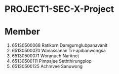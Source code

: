 # PROJECT1-SEC-X-Project

# Member 
1. 65130500068 Ratikorn   Damgurnglubpanavanit 
2. 65130500070 Wanassanan Tri-apibanwongsa
3. 65130500071 Woranuch   Naritnet 
4. 65130500111 Pimpajee   Seththirungplop
5. 65130500125 Achmvee    Sanuwong 
